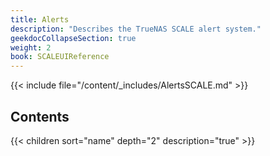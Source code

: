 ```yaml
---
title: Alerts
description: "Describes the TrueNAS SCALE alert system."
geekdocCollapseSection: true
weight: 2
book: SCALEUIReference
---
```


{{< include file="/content/_includes/AlertsSCALE.md" >}}

## Contents

{{< children sort="name" depth="2" description="true" >}}
